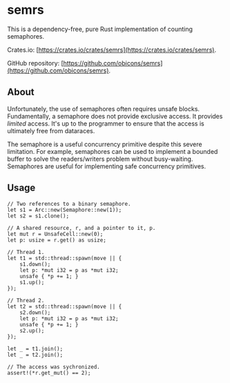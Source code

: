 # semrs
This is a dependency-free, pure Rust implementation of counting semaphores.

Crates.io: [https://crates.io/crates/semrs](https://crates.io/crates/semrs).

GitHub repository: [https://github.com/obicons/semrs](https://github.com/obicons/semrs).

## About
Unfortunately, the use of semaphores often requires unsafe
blocks. Fundamentally, a semaphore does not provide exclusive
access. It provides *limited* access. It's up to the programmer to
ensure that the access is ultimately free from
dataraces. 

The semaphore is a useful concurrency primitive despite this severe
limitation. For example, semaphores can be used to implement a bounded
buffer to solve the readers/writers problem without
busy-waiting. Semaphores are useful for implementing safe concurrency
primitives.

## Usage
```
// Two references to a binary semaphore.
let s1 = Arc::new(Semaphore::new(1));
let s2 = s1.clone();

// A shared resource, r, and a pointer to it, p.
let mut r = UnsafeCell::new(0);
let p: usize = r.get() as usize;

// Thread 1.
let t1 = std::thread::spawn(move || {
    s1.down();
    let p: *mut i32 = p as *mut i32;
    unsafe { *p += 1; }
    s1.up();
});

// Thread 2.
let t2 = std::thread::spawn(move || {
    s2.down();
    let p: *mut i32 = p as *mut i32;
    unsafe { *p += 1; }
    s2.up();
});

let _ = t1.join();
let _ = t2.join();

// The access was sychronized.
assert!(*r.get_mut() == 2);
```
